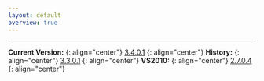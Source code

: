 ```yaml
---
layout: default
overview: true
---
```


---

**Current Version:**
{: align="center"}
[3.4.0.1](https://bit.ly/3ym1lXY)
{: align="center"}
**History:**
{: align="center"}
[3.3.0.1](https://github.com/ovidiuvio/VSDebugPro/releases/download/3.3.0.1/VSDebugPro.vsix)
{: align="center"}
**VS2010:**
{: align="center"}
[2.7.0.4](http://bit.ly/2uCBqLR)
{: align="center"}
